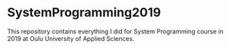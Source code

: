 # SystemProgramming2019

This repository contains everything I did for System Programming course in 2019 at Oulu University of Applied Sciences.
